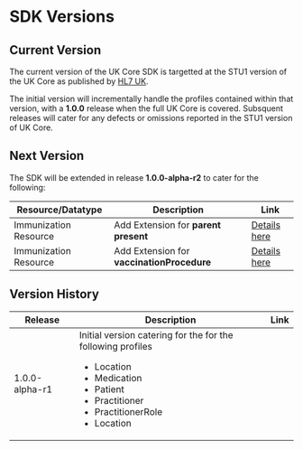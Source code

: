---
---

# SDK Versions

## Current Version

The current version of the UK Core SDK is targetted at the STU1 version of the UK Core as published by [HL7 UK](https://www.hl7.org.uk/).

The initial version will incrementally handle the profiles contained within that version, with a **1.0.0** release when the full UK Core is covered.
Subsquent releases will cater for any defects or omissions reported in the STU1 version of UK Core.

## Next Version

The SDK will be extended in release **1.0.0-alpha-r2** to cater for the following:

| Resource/Datatype     | Description                                | Link                                                                                                                                                     |
| --------------------- | ------------------------------------------ | -------------------------------------------------------------------------------------------------------------------------------------------------------- |
| Immunization Resource | Add Extension for **parent present**       | [Details here](https://simplifier.net/guide/uk-core-implementation-guide/Home/ProfilesandExtensions/ProfileUKCore-Immunization?version=1.0.0#extensions) |
| Immunization Resource | Add Extension for **vaccinationProcedure** | [Details here](https://simplifier.net/guide/uk-core-implementation-guide/Home/ProfilesandExtensions/ProfileUKCore-Immunization?version=1.0.0#extensions) |

## Version History

| Release        | Description                                                                                                                                                                                         | Link |
| -------------- | --------------------------------------------------------------------------------------------------------------------------------------------------------------------------------------------------- | ---- |
| 1.0.0-alpha-r1 | Initial version catering for the for the following profiles <br/> <ul><li>Location</li> <li>Medication</li><li>Patient</li> <li>Practitioner</li> <li>PractitionerRole</li> <li>Location</li> </ul> |


